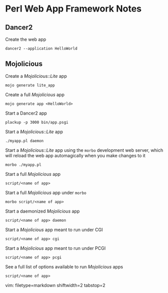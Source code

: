 # Perl Web App Framework Notes #

## Dancer2 ##
Create the web app

    dancer2 --application HelloWorld

## Mojolicious ##

Create a _Mojolicious::Lite_ app

    mojo generate lite_app

Create a full _Mojolicious_ app

    mojo generate app <HelloWorld>

Start a Dancer2 app

    plackup -p 3000 bin/app.psgi

Start a _Mojolicious::Lite_ app

    ./myapp.pl daemon

Start a _Mojolicious::Lite_ app using the `morbo` development web server,
which will reload the web app automagically when you make changes to it

    morbo ./myapp.pl

Start a full _Mojolicious_ app

    script/<name of app>

Start a full _Mojolicious_ app under `morbo`

    morbo script/<name of app>

Start a daemonized _Mojolicious_ app

    script/<name of app> daemon

Start a _Mojolicious_ app meant to run under CGI

    script/<name of app> cgi

Start a _Mojolicious_ app meant to run under PCGI

    script/<name of app> pcgi

See a full list of options available to run _Mojolicious_ apps

    script/<name of app>

vim: filetype=markdown shiftwidth=2 tabstop=2
